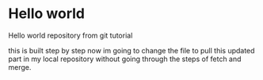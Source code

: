 # Hello world

Hello world repository from git tutorial

this is built step by step
now im going to change the file to pull this updated part in my local repository without going through the steps of fetch and merge.
